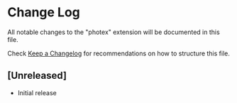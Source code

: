 # Change Log

All notable changes to the "photex" extension will be documented in this file.

Check [Keep a Changelog](http://keepachangelog.com/) for recommendations on how to structure this file.

## [Unreleased]

- Initial release